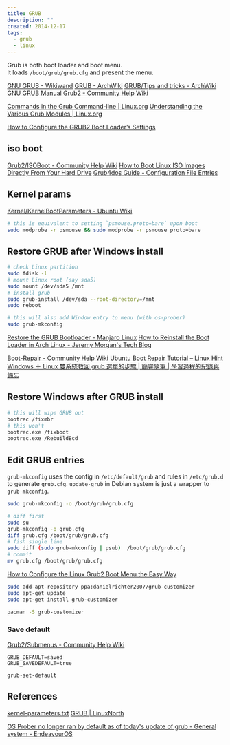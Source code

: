 ```yaml
---
title: GRUB
description: ""
created: 2014-12-17
tags:
  - grub
  - linux
---
```


Grub is both boot loader and boot menu.  
It loads `/boot/grub/grub.cfg` and present the menu.

[GNU GRUB - Wikiwand](https://www.wikiwand.com/en/GNU_GRUB)
[GRUB - ArchWiki](https://wiki.archlinux.org/title/GRUB)
[GRUB/Tips and tricks - ArchWiki](https://wiki.archlinux.org/title/GRUB/Tips_and_tricks)
[GNU GRUB Manual](http://www.gnu.org/software/grub/manual/html_node/)
[Grub2 - Community Help Wiki](https://help.ubuntu.com/community/Grub2/)

[Commands in the Grub Command-line | Linux.org](http://www.linux.org/threads/commands-in-the-grub-command-line.7536/)
[Understanding the Various Grub Modules | Linux.org](http://www.linux.org/threads/understanding-the-various-grub-modules.7535/)

[How to Configure the GRUB2 Boot Loader’s Settings](http://www.howtogeek.com/196655/how-to-configure-the-grub2-boot-loaders-settings/)

## iso boot

[Grub2/ISOBoot - Community Help Wiki](https://help.ubuntu.com/community/Grub2/ISOBoot)
[How to Boot Linux ISO Images Directly From Your Hard Drive](http://www.howtogeek.com/196933/how-to-boot-linux-iso-images-directly-from-your-hard-drive/)
[Grub4dos Guide - Configuration File Entries](http://diddy.boot-land.net/grub4dos/files/menu.htm)

## Kernel params

[Kernel/KernelBootParameters - Ubuntu Wiki](https://wiki.ubuntu.com/Kernel/KernelBootParameters)

```sh
# this is equivalent to setting `psmouse.proto=bare` upon boot
sudo modprobe -r psmouse && sudo modprobe -r psmouse proto=bare
```

## Restore GRUB after Windows install

```sh
# check Linux partition
sudo fdisk -l
# mount Linux root (say sda5)
sudo mount /dev/sda5 /mnt
# install grub
sudo grub-install /dev/sda --root-directory=/mnt
sudo reboot

# this will also add Window entry to menu (with os-prober)
sudo grub-mkconfig
```

[Restore the GRUB Bootloader - Manjaro Linux](https://wiki.manjaro.org/index.php/Restore_the_GRUB_Bootloader)
[How to Reinstall the Boot Loader in Arch Linux - Jeremy Morgan's Tech Blog](https://www.jeremymorgan.com/tutorials/linux/how-to-reinstall-boot-loader-arch-linux/)

[Boot-Repair - Community Help Wiki](https://help.ubuntu.com/community/Boot-Repair)
[Ubuntu Boot Repair Tutorial – Linux Hint](https://linuxhint.com/ubuntu_boot_repair_tutorial/)
[Windows ＋ Linux 雙系統救回 grub 選單的步驟 | 簡睿隨筆 | 學習過程的紀錄與備忘](http://jdev.tw/blog/3776/grub-menu-rescue)

## Restore Windows after GRUB install

```sh
# this will wipe GRUB out
bootrec /fixmbr
# this won't
bootrec.exe /fixboot
bootrec.exe /RebuildBcd
```

## Edit GRUB entries

`grub-mkconfig` uses the config in `/etc/default/grub` and rules in `/etc/grub.d` to generate `grub.cfg`.
`update-grub` in Debian system is just a wrapper to `grub-mkconfig`.

```sh
sudo grub-mkconfig -o /boot/grub/grub.cfg

# diff first
sudo su
grub-mkconfig -o grub.cfg
diff grub.cfg /boot/grub/grub.cfg
# fish single line
sudo diff (sudo grub-mkconfig | psub)  /boot/grub/grub.cfg
# commit
mv grub.cfg /boot/grub/grub.cfg
```

[How to Configure the Linux Grub2 Boot Menu the Easy Way](https://www.howtogeek.com/howto/43471/how-to-configure-the-linux-grub2-boot-menu-the-easy-way/)

```sh
sudo add-apt-repository ppa:danielrichter2007/grub-customizer
sudo apt-get update
sudo apt-get install grub-customizer
```

```sh
pacman -S grub-customizer
```

### Save default

[Grub2/Submenus - Community Help Wiki](https://help.ubuntu.com/community/Grub2/Submenus)

```
GRUB_DEFAULT=saved
GRUB_SAVEDEFAULT=true
```

`grub-set-default`

## References

[kernel-parameters.txt](https://www.kernel.org/doc/Documentation/kernel-parameters.txt)
[GRUB | LinuxNorth](https://linuxnorth.wordpress.com/category/grub/)

[OS Prober no longer ran by default as of today's update of grub - General system - EndeavourOS](https://forum.endeavouros.com/t/os-prober-no-longer-ran-by-default-as-of-todays-update-of-grub/15187/38)
